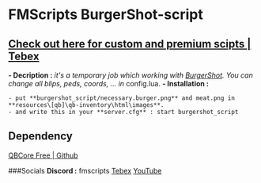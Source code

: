 # FMScripts BurgerShot-script

## [Check out here for custom and premium scipts | Tebex](https://fmscripts.tebex.io/)

**- Decription :** _it's a temporary job which working with [BurgerShot](https://fr.gta5-mods.com/maps/gtaiv-burgershot-interior-sp-and-fivem). You can change all blips, peds, coords, ... in_ config.lua.
**- Installation :**

    - put **burgershot_script/necessary.burger.png** and meat.png in **resources\[qb]\qb-inventory\html\images**.
    - and write this in your **server.cfg** : start burgershot_script

## Dependency
[QBCore Free | Github](https://github.com/qbcore-framework/qb-core)

###Socials
**Discord :** fmscripts
[Tebex](https://fmscripts.tebex.io/)
[YouTube](https://www.youtube.com/@fmscripts)
